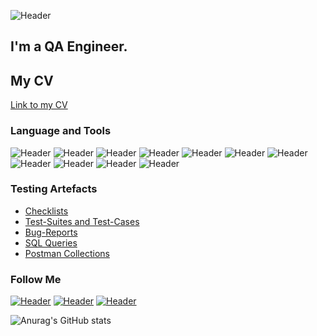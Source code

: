 ![Header](https://user-images.githubusercontent.com/121963828/210799959-84e79dd0-a2c4-4cb5-b6ac-20e7bf1ffd0e.jpg)

## I'm a QA Engineer. 
 
## My CV
[Link to my CV](https://drive.google.com/file/d/1HaeXlUL-Wttj7Vw5niHmE1ggbuYMVVBs/view?usp=sharing/)

### Language and Tools
![Header](https://img.shields.io/badge/Jira-090909?style=for-the-badge&logo=jira&logoColor=136be1)
![Header](https://img.shields.io/badge/YouTrack-090909?style=for-the-badge&logo=YouTrack&logoColor=136be1)
![Header](https://img.shields.io/badge/Postman-090909?style=for-the-badge&logo=postman&logoColor=f76935)
![Header](https://img.shields.io/badge/Swagger-090909?style=for-the-badge&logo=swagger&logoColor=7ede2b)
![Header](https://img.shields.io/badge/Github-090909?style=for-the-badge&logo=github&logoColor=8cc4d7)
![Header](https://img.shields.io/badge/MySQL-090909?style=for-the-badge&logo=mysql&logoColor=00618a)
![Header](https://img.shields.io/badge/DevTools-090909?style=for-the-badge&logo=googlechrome&logoColor=2674f2)
![Header](https://img.shields.io/badge/AndroidStudio-090909?style=for-the-badge&logo=androidstudio&logoColor=3ad07d)
![Header](https://img.shields.io/badge/Qase-090909?style=for-the-badge&logo=Qase&logoColor=3ad07d)
![Header](https://img.shields.io/badge/Fiddler-090909?style=for-the-badge&logo=fiddler&logoColor=8cc4d7)
![Header](https://img.shields.io/badge/CharlesProxy-090909?style=for-the-badge&logo=charlesproxy&logoColor=8cc4d7)

### Testing Artefacts

- [Checklists](https://github.com/NatalliaKuzmiankova/CheckLists)
- [Test-Suites and Test-Cases](https://github.com/NatalliaKuzmiankova/TestCases)
- [Bug-Reports](https://github.com/NatalliaKuzmiankova/BugReports)
- [SQL Queries](https://github.com/NatalliaKuzmiankova/SqlQueries)
- [Postman Collections](https://github.com/NatalliaKuzmiankova/PostmanCollections)

### Follow Me
[![Header](https://img.shields.io/badge/Instagram-090909?style=for-the-badge&logo=instagram&logoColor=9939a3)](https://www.instagram.com/lunatik_natik/)
[![Header](https://img.shields.io/badge/Telegram-090909?style=for-the-badge&logo=telegram&logoColor=31a5db)](https://t.me/NatalliaKuzmiankova)
[![Header](https://img.shields.io/badge/Linkedin-090909?style=for-the-badge&logo=linkedin&logoColor=0073b1)](https://www.linkedin.com/in/natallia-kuzmiankova-b791a7243/)

![Anurag's GitHub stats](https://github-readme-stats.vercel.app/api?username=NatalliaKuzmiankova&show_icons=true&theme=radical)
